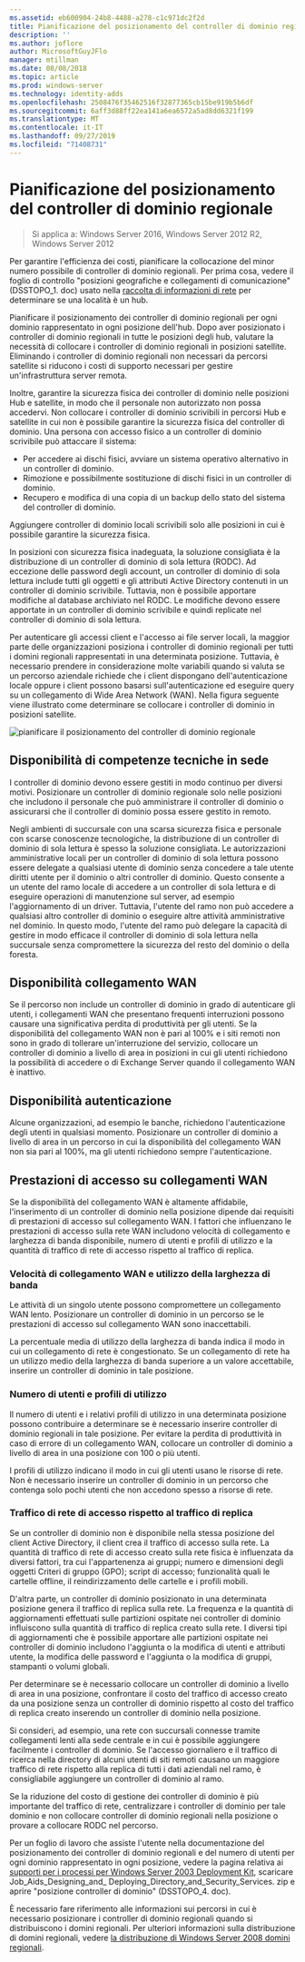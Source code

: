 ```yaml
---
ms.assetid: eb600904-24b8-4488-a278-c1c971dc2f2d
title: Pianificazione del posizionamento del controller di dominio regionale
description: ''
ms.author: joflore
author: MicrosoftGuyJFlo
manager: mtillman
ms.date: 08/08/2018
ms.topic: article
ms.prod: windows-server
ms.technology: identity-adds
ms.openlocfilehash: 2508476f35462516f32877365cb15be919b5b6df
ms.sourcegitcommit: 6aff3d88ff22ea141a6ea6572a5ad8dd6321f199
ms.translationtype: MT
ms.contentlocale: it-IT
ms.lasthandoff: 09/27/2019
ms.locfileid: "71408731"
---
```

# <a name="planning-regional-domain-controller-placement"></a>Pianificazione del posizionamento del controller di dominio regionale

>Si applica a: Windows Server 2016, Windows Server 2012 R2, Windows Server 2012

Per garantire l'efficienza dei costi, pianificare la collocazione del minor numero possibile di controller di dominio regionali. Per prima cosa, vedere il foglio di controllo "posizioni geografiche e collegamenti di comunicazione" (DSSTOPO_1. doc) usato nella [raccolta di informazioni di rete](../../ad-ds/plan/Collecting-Network-Information.md) per determinare se una località è un hub.  
  
Pianificare il posizionamento dei controller di dominio regionali per ogni dominio rappresentato in ogni posizione dell'hub. Dopo aver posizionato i controller di dominio regionali in tutte le posizioni degli hub, valutare la necessità di collocare i controller di dominio regionali in posizioni satellite. Eliminando i controller di dominio regionali non necessari da percorsi satellite si riducono i costi di supporto necessari per gestire un'infrastruttura server remota.  
  
Inoltre, garantire la sicurezza fisica dei controller di dominio nelle posizioni Hub e satellite, in modo che il personale non autorizzato non possa accedervi. Non collocare i controller di dominio scrivibili in percorsi Hub e satellite in cui non è possibile garantire la sicurezza fisica del controller di dominio. Una persona con accesso fisico a un controller di dominio scrivibile può attaccare il sistema:  
  
- Per accedere ai dischi fisici, avviare un sistema operativo alternativo in un controller di dominio.  
- Rimozione e possibilmente sostituzione di dischi fisici in un controller di dominio.  
- Recupero e modifica di una copia di un backup dello stato del sistema del controller di dominio.  
  
Aggiungere controller di dominio locali scrivibili solo alle posizioni in cui è possibile garantire la sicurezza fisica.  
  
In posizioni con sicurezza fisica inadeguata, la soluzione consigliata è la distribuzione di un controller di dominio di sola lettura (RODC). Ad eccezione delle password degli account, un controller di dominio di sola lettura include tutti gli oggetti e gli attributi Active Directory contenuti in un controller di dominio scrivibile. Tuttavia, non è possibile apportare modifiche al database archiviato nel RODC. Le modifiche devono essere apportate in un controller di dominio scrivibile e quindi replicate nel controller di dominio di sola lettura.  
  
Per autenticare gli accessi client e l'accesso ai file server locali, la maggior parte delle organizzazioni posiziona i controller di dominio regionali per tutti i domini regionali rappresentati in una determinata posizione. Tuttavia, è necessario prendere in considerazione molte variabili quando si valuta se un percorso aziendale richiede che i client dispongano dell'autenticazione locale oppure i client possono basarsi sull'autenticazione ed eseguire query su un collegamento di Wide Area Network (WAN). Nella figura seguente viene illustrato come determinare se collocare i controller di dominio in posizioni satellite.  
  
![pianificare il posizionamento del controller di dominio regionale](media/Planning-Regional-Domain-Controller-Placement/49892c8c-2c99-4aab-92ba-808dbc8048e2.gif)  
  
## <a name="onsite-technical-expertise-availability"></a>Disponibilità di competenze tecniche in sede

I controller di dominio devono essere gestiti in modo continuo per diversi motivi. Posizionare un controller di dominio regionale solo nelle posizioni che includono il personale che può amministrare il controller di dominio o assicurarsi che il controller di dominio possa essere gestito in remoto.  
  
Negli ambienti di succursale con una scarsa sicurezza fisica e personale con scarse conoscenze tecnologiche, la distribuzione di un controller di dominio di sola lettura è spesso la soluzione consigliata. Le autorizzazioni amministrative locali per un controller di dominio di sola lettura possono essere delegate a qualsiasi utente di dominio senza concedere a tale utente diritti utente per il dominio o altri controller di dominio. Questo consente a un utente del ramo locale di accedere a un controller di sola lettura e di eseguire operazioni di manutenzione sul server, ad esempio l'aggiornamento di un driver. Tuttavia, l'utente del ramo non può accedere a qualsiasi altro controller di dominio o eseguire altre attività amministrative nel dominio. In questo modo, l'utente del ramo può delegare la capacità di gestire in modo efficace il controller di dominio di sola lettura nella succursale senza compromettere la sicurezza del resto del dominio o della foresta.  
  
## <a name="wan-link-availability"></a>Disponibilità collegamento WAN

Se il percorso non include un controller di dominio in grado di autenticare gli utenti, i collegamenti WAN che presentano frequenti interruzioni possono causare una significativa perdita di produttività per gli utenti. Se la disponibilità del collegamento WAN non è pari al 100% e i siti remoti non sono in grado di tollerare un'interruzione del servizio, collocare un controller di dominio a livello di area in posizioni in cui gli utenti richiedono la possibilità di accedere o di Exchange Server quando il collegamento WAN è inattivo.  
  
## <a name="authentication-availability"></a>Disponibilità autenticazione

Alcune organizzazioni, ad esempio le banche, richiedono l'autenticazione degli utenti in qualsiasi momento. Posizionare un controller di dominio a livello di area in un percorso in cui la disponibilità del collegamento WAN non sia pari al 100%, ma gli utenti richiedono sempre l'autenticazione.  
  
## <a name="logon-performance-over-wan-links"></a>Prestazioni di accesso su collegamenti WAN

Se la disponibilità del collegamento WAN è altamente affidabile, l'inserimento di un controller di dominio nella posizione dipende dai requisiti di prestazioni di accesso sul collegamento WAN. I fattori che influenzano le prestazioni di accesso sulla rete WAN includono velocità di collegamento e larghezza di banda disponibile, numero di utenti e profili di utilizzo e la quantità di traffico di rete di accesso rispetto al traffico di replica.  
  
### <a name="wan-link-speed-and-bandwidth-utilization"></a>Velocità di collegamento WAN e utilizzo della larghezza di banda

Le attività di un singolo utente possono compromettere un collegamento WAN lento. Posizionare un controller di dominio in un percorso se le prestazioni di accesso sul collegamento WAN sono inaccettabili.  
  
La percentuale media di utilizzo della larghezza di banda indica il modo in cui un collegamento di rete è congestionato. Se un collegamento di rete ha un utilizzo medio della larghezza di banda superiore a un valore accettabile, inserire un controller di dominio in tale posizione.  
  
### <a name="number-of-users-and-usage-profiles"></a>Numero di utenti e profili di utilizzo

Il numero di utenti e i relativi profili di utilizzo in una determinata posizione possono contribuire a determinare se è necessario inserire controller di dominio regionali in tale posizione. Per evitare la perdita di produttività in caso di errore di un collegamento WAN, collocare un controller di dominio a livello di area in una posizione con 100 o più utenti.  
  
I profili di utilizzo indicano il modo in cui gli utenti usano le risorse di rete. Non è necessario inserire un controller di dominio in un percorso che contenga solo pochi utenti che non accedono spesso a risorse di rete.  
  
### <a name="logon-network-traffic-vs-replication-traffic"></a>Traffico di rete di accesso rispetto al traffico di replica

Se un controller di dominio non è disponibile nella stessa posizione del client Active Directory, il client crea il traffico di accesso sulla rete. La quantità di traffico di rete di accesso creato sulla rete fisica è influenzata da diversi fattori, tra cui l'appartenenza ai gruppi; numero e dimensioni degli oggetti Criteri di gruppo (GPO); script di accesso; funzionalità quali le cartelle offline, il reindirizzamento delle cartelle e i profili mobili.  
  
D'altra parte, un controller di dominio posizionato in una determinata posizione genera il traffico di replica sulla rete. La frequenza e la quantità di aggiornamenti effettuati sulle partizioni ospitate nei controller di dominio influiscono sulla quantità di traffico di replica creato sulla rete. I diversi tipi di aggiornamenti che è possibile apportare alle partizioni ospitate nei controller di dominio includono l'aggiunta o la modifica di utenti e attributi utente, la modifica delle password e l'aggiunta o la modifica di gruppi, stampanti o volumi globali.  
  
Per determinare se è necessario collocare un controller di dominio a livello di area in una posizione, confrontare il costo del traffico di accesso creato da una posizione senza un controller di dominio rispetto al costo del traffico di replica creato inserendo un controller di dominio nella posizione.  
  
Si consideri, ad esempio, una rete con succursali connesse tramite collegamenti lenti alla sede centrale e in cui è possibile aggiungere facilmente i controller di dominio. Se l'accesso giornaliero e il traffico di ricerca nella directory di alcuni utenti di siti remoti causano un maggiore traffico di rete rispetto alla replica di tutti i dati aziendali nel ramo, è consigliabile aggiungere un controller di dominio al ramo.  
  
Se la riduzione del costo di gestione dei controller di dominio è più importante del traffico di rete, centralizzare i controller di dominio per tale dominio e non collocare controller di dominio regionali nella posizione o provare a collocare RODC nel percorso.  
  
Per un foglio di lavoro che assiste l'utente nella documentazione del posizionamento dei controller di dominio regionali e del numero di utenti per ogni dominio rappresentato in ogni posizione, vedere la pagina relativa ai [supporti per i processi per Windows Server 2003 Deployment Kit](https://go.microsoft.com/fwlink/?LinkID=102558), scaricare Job_Aids_Designing_and_ Deploying_Directory_and_Security_Services. zip e aprire "posizione controller di dominio" (DSSTOPO_4. doc).  
  
È necessario fare riferimento alle informazioni sui percorsi in cui è necessario posizionare i controller di dominio regionali quando si distribuiscono i domini regionali. Per ulteriori informazioni sulla distribuzione di domini regionali, vedere [la distribuzione di Windows Server 2008 domini regionali](https://technet.microsoft.com/library/cc755118.aspx).  

